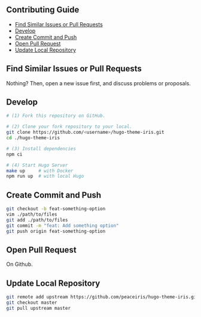 ## Contributing Guide

<!-- START doctoc generated TOC please keep comment here to allow auto update -->
<!-- DON'T EDIT THIS SECTION, INSTEAD RE-RUN doctoc TO UPDATE -->


- [Find Similar Issues or Pull Requests](#find-similar-issues-or-pull-requests)
- [Develop](#develop)
- [Create Commit and Push](#create-commit-and-push)
- [Open Pull Request](#open-pull-request)
- [Update Local Repository](#update-local-repository)

<!-- END doctoc generated TOC please keep comment here to allow auto update -->



## Find Similar Issues or Pull Requests

Nothing? Then, open a new issue first, and discuss problems or proposals.



## Develop

```sh
# (1) Fork this repository on GitHub.

# (2) Clone your fork repository to your local.
git clone https://github.com/<username>/hugo-theme-iris.git
cd ./hugo-theme-iris

# (3) Install dependencies
npm ci

# (4) Start Hugo Server
make up     # with Docker
npm run up  # with local Hugo
```



## Create Commit and Push

```sh
git checkout -b feat-something-option
vim ./path/to/files
git add ./path/to/files
git commit -m "feat: Add something option"
git push origin feat-something-option
```



## Open Pull Request

On Github.



## Update Local Repository

```sh
git remote add upstream https://github.com/peaceiris/hugo-theme-iris.git
git checkout master
git pull upstream master
```
